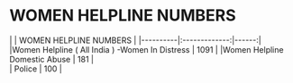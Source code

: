 # WOMEN HELPLINE NUMBERS

|    |     WOMEN HELPLINE NUMBERS  | 
|----------|:-------------:|------:|
|Women Helpline ( All India ) -Women In Distress |  1091 | 
|Women Helpline Domestic Abuse |    181  |  
| Police | 	100 |  

